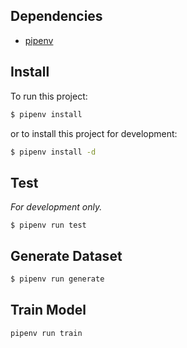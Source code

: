 ## Dependencies

-   [pipenv](https://formulae.brew.sh/formula/pipenv#default)

## Install

To run this project:

```bash
$ pipenv install
```

or to install this project for development:

```bash
$ pipenv install -d
```

## Test

_For development only._

```
$ pipenv run test
```

## Generate Dataset

```bash
$ pipenv run generate
```

## Train Model

```bash
pipenv run train
```

<!-- Pytorch is installed automatically, and will work fine for all CPU based usages. However, to configure this package for GPU usage, you must install your required pytorch version via:

```bash
$ pipenv run pip install torch==1.8.1+cu102 ...
``` -->
